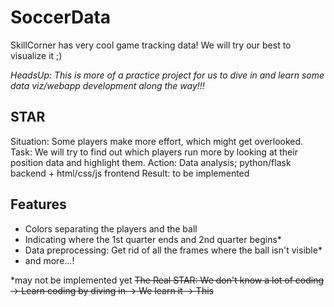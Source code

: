 # SoccerData
SkillCorner has very cool game tracking data! We will try our best to visualize it ;)

*HeadsUp: This is more of a practice project for us to dive in and learn some data viz/webapp development along the way!!!*

## STAR
Situation: Some players make more effort, which might get overlooked.
Task: We will try to find out which players run more by looking at their position data and highlight them.
Action: Data analysis; python/flask backend + html/css/js frontend
Result: to be implemented

## Features
- Colors separating the players and the ball
- Indicating where the 1st quarter ends and 2nd quarter begins*
- Data preprocessing: Get rid of all the frames where the ball isn't visible*
- and more...!

*may not be implemented yet
~~The Real STAR: We don't know a lot of coding -> Learn coding by diving in -> We learn it -> This~~
